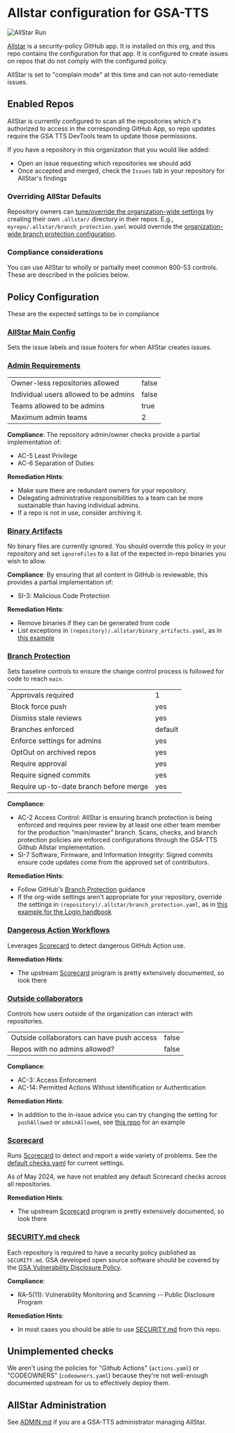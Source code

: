 # Allstar configuration for GSA-TTS

![AllStar Run](https://github.com/GSA-TTS/.allstar/actions/workflows/allstar-run.yml/badge.svg)

[Allstar](https://github.com/ossf/allstar) is a security-policy GitHub app. It is
installed on this org, and this repo contains the configuration for that app. It
is configured to create issues on repos that do not comply with the configured
policy.

AllStar is set to "complain mode" at this time and can not auto-remediate issues.

## Enabled Repos

AllStar is currently configured to scan all the repositories which
it's authorized to access in the corresponding GitHub App, so repo updates
require the GSA TTS DevTools team to update those permissions.

If you have a repository in this organization that you would like added:

* Open an issue requesting which repositories we should add
* Once accepted and merged, check the `Issues` tab in your repository for AllStar's findings

### Overriding AllStar Defaults

Repository owners can [tune/override the organization-wide settings](https://github.com/ossf/allstar/tree/main?tab=readme-ov-file#repo-policy-configurations-in-the-org-repo) by creating
their own `.allstar/` directory in their repos.   E.g., `myrepo/.allstar/branch_protection.yaml` would override the [organization-wide branch protection configuration](./branch_protection.yaml).

### Compliance considerations

You can use AllStar to wholly or partially meet common 800-53 controls. These are described in the policies below.

## Policy Configuration

These are the expected settings to be in compliance

### [AllStar Main Config](allstar.yaml)

Sets the issue labels and issue footers for when AllStar creates issues.

### [Admin Requirements](admin.yaml)

|   |   |
| - | - |
| Owner-less repositories allowed | false |
| Individual users allowed to be admins | false |
| Teams allowed to be admins | true |
| Maximum admin teams | 2 |

**Compliance**: The repository admin/owner checks provide a partial implementation of:

* AC-5 Least Privilege
* AC-6 Separation of Duties

**Remediation Hints**:

* Make sure there are redundant owners for your repository.
* Delegating administrative responsibilities to a team can be more sustainable than having individual admins.
* If a repo is not in use, consider archiving it.

### [Binary Artifacts](binary_artifacts.yaml)

No binary files are currently ignored. You should override this policy
in your repository and set `ignoreFiles` to a list of the expected in-repo
binaries you wish to allow.

**Compliance**: By ensuring that all content in GitHub is reviewable, this provides a partial implementation of:

* SI-3: Malicious Code Protection

**Remediation Hints**:

* Remove binaries if they can be generated from code
* List exceptions in `(repository)/.allstar/binary_artifacts.yaml`, as in [this example](https://github.com/google/UIforETW/blob/main/.allstar/binary_artifacts.yaml)

### [Branch Protection](branch_protection.yaml)

Sets baseline controls to ensure the change control process is followed
for code to reach `main`.

| | |
| - | - |
| Approvals required | 1 |
| Block force push | yes |
| Dismiss stale reviews | yes |
| Branches enforced | default |
| Enforce settings for admins | yes |
| OptOut on archived repos | yes |
| Require approval | yes |
| Require signed commits | yes |
| Require up-to-date branch before merge | yes |

**Compliance**:

* AC-2 Access Control:  AllStar is ensuring branch protection is being enforced and requires peer review by at least one other team member for the production “main/master” branch. Scans, checks, and branch protection policies are enforced configurations through the GSA-TTS Github Allstar implementation.
* SI-7 Software, Firmware, and Information Integrity: Signed commits ensure code updates come from the approved set of contributors.

**Remediation Hints**:

* Follow GitHub's [Branch Protection](https://docs.github.com/en/repositories/configuring-branches-and-merges-in-your-repository/managing-protected-branches/about-protected-branches) guidance
* If the org-wide settings aren't appropriate for your repository, override the settings in `(repository)/.allstar/branch_protection.yaml`, as in [this example for the Login handbook](https://github.com/GSA-TTS/identity-handbook/blob/main/.allstar/branch_protection.yaml)


### [Dangerous Action Workflows](dangerous_workflows.yaml)

Leverages [Scorecard](#scorecard) to detect dangerous
GitHub Action use.

**Remediation Hints**:

* The upstream [Scorecard](https://github.com/ossf/scorecard) program is pretty extensively documented, so look there

### [Outside collaborators](outside.yaml)

Controls how users outside of the organization can interact with repositories.

| | |
| - | - |
| Outside collaborators can have push access | false |
| Repos with no admins allowed? | false |

**Compliance**:

* AC-3: Access Enforcement
* AC-14: Permitted Actions Without Identification or Authentication

**Remediation Hints**:

* In addition to the in-issue advice you can try changing the setting for `pushAllowed` or `adminAllowed`, see [this repo](https://github.com/GSA-TTS/federal-platform-engineering-cop/blob/main/.allstar/outside.yaml) for an example

### [Scorecard](scorecard.yaml)


Runs [Scorecard](https://github.com/ossf/scorecard/) to detect and report a
wide variety of problems. See the [default checks.yaml](https://github.com/ossf/scorecard/blob/main/docs/checks/internal/checks.yaml)
for current settings.

As of May 2024, we have not enabled any default Scorecard checks across all repositories.

**Remediation Hints**:

* The upstream [Scorecard](https://github.com/ossf/scorecard) program is pretty extensively documented, so look there

### [SECURITY.md check](security.yaml)

Each repository is required to have a security policy published as `SECURITY.md`.
GSA developed open source software should be covered by the
[GSA Vulnerability Disclosure Policy](https://gsa.gov/vulnerability-disclosure-policy).

**Compliance**:

* RA-5(11): Vulnerability Monitoring and Scanning -- Public Disclosure Program

**Remediation Hints**:

* In most cases you should be able to use [SECURITY.md](./SECURITY.md) from this
repo.

## Unimplemented checks

We aren't using the policies for "Github Actions" (`actions.yaml`) or "CODEOWNERS" (`codeowners.yaml`) because they're not well-enough documented upstream for us to effectively deploy them.

## AllStar Administration

See [ADMIN.md](./ADMIN.md) if you are a GSA-TTS administrator managing AllStar.
